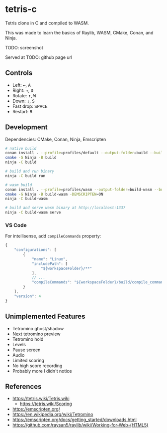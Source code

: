 # tetris-c

Tetris clone in C and compiled to WASM.

This was made to learn the basics of Raylib, WASM, CMake, Conan, and Ninja.

TODO: screenshot

Served at TODO: github page url

## Controls

<ul>
  <li>Left: <kbd>&#8592;</kbd>, <kbd>A</kbd></li>
  <li>Right: <kbd>&#8594;</kbd>, <kbd>D</kbd></li>
  <li>Rotate: <kbd>&#8593;</kbd>, <kbd>W</kbd></li>
  <li>Down: <kbd>&#8595;</kbd>, <kbd>S</kbd></li>
  <li>Fast drop: <kbd>SPACE</kbd></li>
  <li>Restart: <kbd>R</kbd></li>
</ul>

## Development

Dependencies: CMake, Conan, Ninja, Emscripten

```sh
# native build
conan install . --profile=profiles/default --output-folder=build --build=missing
cmake -G Ninja -B build
ninja -C build

# build and run binary
ninja -C build run
```

```sh
# wasm build
conan install . --profile=profiles/wasm --output-folder=build-wasm --build=missing
cmake -G Ninja -B build-wasm -DEMSCRIPTEN=ON
ninja -C build-wasm

# build and serve wasm binary at http://localhost:1337
ninja -C build-wasm serve
```

### VS Code

For intellisense, add `compileCommands` property:

```js
{
    "configurations": [
        {
            "name": "Linux",
            "includePath": [
                "${workspaceFolder}/**"
            ],
            // ...
            "compileCommands": "${workspaceFolder}/build/compile_commands.json"
        }
    ],
    "version": 4
}
```

## Unimplemented Features

- Tetromino ghost/shadow
- Next tetromino preview
- Tetromino hold
- Levels
- Pause screen
- Audio
- Limited scoring
- No high score recording
- Probably more I didn't notice

## References

- https://tetris.wiki/Tetris.wiki
  - https://tetris.wiki/Scoring
- https://emscripten.org/
- https://en.wikipedia.org/wiki/Tetromino
- https://emscripten.org/docs/getting_started/downloads.html
- https://github.com/raysan5/raylib/wiki/Working-for-Web-(HTML5)
